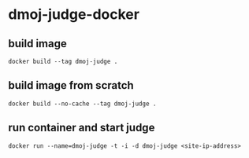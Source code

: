 # dmoj-judge-docker

## build image

```
docker build --tag dmoj-judge .
```

## build image from scratch

```
docker build --no-cache --tag dmoj-judge .
```

## run container and start judge 

```
docker run --name=dmoj-judge -t -i -d dmoj-judge <site-ip-address>
```
